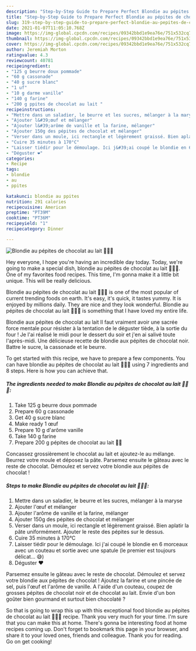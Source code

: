 ```yaml
---
description: "Step-by-Step Guide to Prepare Perfect Blondie au pépites de chocolat au lait 🍫🥛😍"
title: "Step-by-Step Guide to Prepare Perfect Blondie au pépites de chocolat au lait 🍫🥛😍"
slug: 319-step-by-step-guide-to-prepare-perfect-blondie-au-pepites-de-chocolat-au-lait
date: 2021-01-07T11:05:10.768Z
image: https://img-global.cpcdn.com/recipes/09342bbd1e9ea76e/751x532cq70/blondie-au-pepites-de-chocolat-au-lait-🍫🥛😍-photo-principale-de-la-recette.jpg
thumbnail: https://img-global.cpcdn.com/recipes/09342bbd1e9ea76e/751x532cq70/blondie-au-pepites-de-chocolat-au-lait-🍫🥛😍-photo-principale-de-la-recette.jpg
cover: https://img-global.cpcdn.com/recipes/09342bbd1e9ea76e/751x532cq70/blondie-au-pepites-de-chocolat-au-lait-🍫🥛😍-photo-principale-de-la-recette.jpg
author: Jeremiah Morton
ratingvalue: 4.3
reviewcount: 40781
recipeingredient:
- "125 g beurre doux pommade"
- "60 g cassonade"
- "40 g sucre blanc"
- "1 uf"
- "10 g darme vanille"
- "140 g farine"
- "200 g ppites de chocolat au lait "
recipeinstructions:
- "Mettre dans un saladier, le beurre et les sucres, mélanger à la maryse"
- "Ajouter l&#39;œuf et mélanger"
- "Ajouter l&#39;arôme de vanille et la farine, mélanger"
- "Ajouter 150g des pépites de chocolat et mélanger"
- "Verser dans un moule, ici rectangle et légèrement graissé. Bien aplatir la pâte uniformément. Ajouter le reste des pépites sur le dessus."
- "Cuire 35 minutes à 170°C"
- "Laisser tiédir pour le démoulage. Ici j&#39;ai coupé le blondie en 6 morceaux avec un couteau et sortie avec une spatule (le premier est toujours délicat... 😅)"
- "Déguster ❤️"
categories:
- Recipe
tags:
- blondie
- au
- ppites

katakunci: blondie au ppites 
nutrition: 291 calories
recipecuisine: American
preptime: "PT39M"
cooktime: "PT36M"
recipeyield: "1"
recipecategory: Dinner

---
```



![Blondie au pépites de chocolat au lait 🍫🥛😍](https://img-global.cpcdn.com/recipes/09342bbd1e9ea76e/751x532cq70/blondie-au-pepites-de-chocolat-au-lait-🍫🥛😍-photo-principale-de-la-recette.jpg)

Hey everyone, I hope you're having an incredible day today. Today, we're going to make a special dish, blondie au pépites de chocolat au lait 🍫🥛😍. One of my favorites food recipes. This time, I'm gonna make it a little bit unique. This will be really delicious.

Blondie au pépites de chocolat au lait 🍫🥛😍 is one of the most popular of current trending foods on earth. It's easy, it's quick, it tastes yummy. It is enjoyed by millions daily. They are nice and they look wonderful. Blondie au pépites de chocolat au lait 🍫🥛😍 is something that I have loved my entire life.

Blondie aux pépites de chocolat au lait Il faut vraiment avoir une sacrée force mentale pour résister à la tentation de le déguster tiède, à la sortie du four ! Je l&#39;ai réalisé le midi pour le dessert du soir et j&#39;en ai salivé toute l&#39;après-midi. Une délicieuse recette de blondie aux pépites de chocolat noir. Battre le sucre, la cassonade et le beurre.


To get started with this recipe, we have to prepare a few components. You can have blondie au pépites de chocolat au lait 🍫🥛😍 using 7 ingredients and 8 steps. Here is how you can achieve that.

<!--inarticleads1-->

##### The ingredients needed to make Blondie au pépites de chocolat au lait 🍫🥛😍:

1. Take 125 g beurre doux pommade
1. Prepare 60 g cassonade
1. Get 40 g sucre blanc
1. Make ready 1 œuf
1. Prepare 10 g d&#39;arôme vanille
1. Take 140 g farine
1. Prepare 200 g pépites de chocolat au lait 🍫🥛


Concassez grossièrement le chocolat au lait et ajoutez-le au mélange. Beurrez votre moule et déposez la pâte. Parsemez ensuite le gâteau avec le reste de chocolat. Démoulez et servez votre blondie aux pépites de chocolat ! 

<!--inarticleads2-->

##### Steps to make Blondie au pépites de chocolat au lait 🍫🥛😍:

1. Mettre dans un saladier, le beurre et les sucres, mélanger à la maryse
1. Ajouter l&#39;œuf et mélanger
1. Ajouter l&#39;arôme de vanille et la farine, mélanger
1. Ajouter 150g des pépites de chocolat et mélanger
1. Verser dans un moule, ici rectangle et légèrement graissé. Bien aplatir la pâte uniformément. Ajouter le reste des pépites sur le dessus.
1. Cuire 35 minutes à 170°C
1. Laisser tiédir pour le démoulage. Ici j&#39;ai coupé le blondie en 6 morceaux avec un couteau et sortie avec une spatule (le premier est toujours délicat... 😅)
1. Déguster ❤️


Parsemez ensuite le gâteau avec le reste de chocolat. Démoulez et servez votre blondie aux pépites de chocolat ! Ajoutez la farine et une pincée de sel, puis l&#39;œuf et l&#39;arôme de vanille. A l&#39;aide d&#39;un couteau, coupez de grosses pépites de chocolat noir et de chocolat au lait. Envie d&#39;un bon goûter bien gourmand et surtout bien chocolaté ? 

So that is going to wrap this up with this exceptional food blondie au pépites de chocolat au lait 🍫🥛😍 recipe. Thank you very much for your time. I'm sure that you can make this at home. There's gonna be interesting food at home recipes coming up. Don't forget to bookmark this page in your browser, and share it to your loved ones, friends and colleague. Thank you for reading. Go on get cooking!
